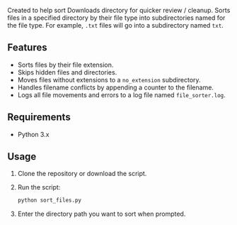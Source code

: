 Created to help sort Downloads directory for quicker review / cleanup. Sorts files in a specified directory by their file type into subdirectories named for the file type. For example, `.txt` files will go into a subdirectory named `txt`.

## Features

- Sorts files by their file extension.
- Skips hidden files and directories.
- Moves files without extensions to a `no_extension` subdirectory.
- Handles filename conflicts by appending a counter to the filename.
- Logs all file movements and errors to a log file named `file_sorter.log`.

## Requirements

- Python 3.x

## Usage

1. Clone the repository or download the script.

2. Run the script:

    ```sh
    python sort_files.py
    ```

3. Enter the directory path you want to sort when prompted.
